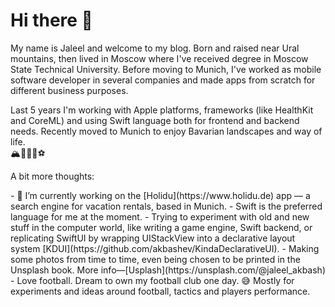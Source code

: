 <!--
**akbashev/akbashev** is a ✨ _special_ ✨ repository because its `README.md` (this file) appears on your GitHub profile.

<!--
Here are some ideas to get you started:
- 🌱 I’m currently learning 
- 👯 I’m looking to collaborate on ...
- 🤔 I’m looking for help with ...
- 💬 Ask me about ...
- 📫 How to reach me: ...
- 😄 Pronouns: ...
- ⚡ Fun fact: ...
-->

# Hi there 👋

<p>My name is Jaleel and welcome to my blog. Born and raised near Ural mountains, then lived in Moscow where I've received degree in Moscow State Technical University. Before moving to Munich, I've worked as mobile software developer in several companies and made apps from scratch for different business purposes.
</p>
<p>Last 5 years I'm working with Apple platforms, frameworks (like HealthKit and CoreML) and using Swift language both for frontend and backend needs. Recently moved to Munich to enjoy Bavarian landscapes and way of life.
</br> 
🏔🚵🍻🥨⚽️
</p>

<p>A bit more thoughts:
</p>
- 🔭 I’m currently working on the [Holidu](https://www.holidu.de) app — a search engine for vacation rentals, based in Munich.
- Swift is the preferred language for me at the moment.
- Trying to experiment with old and new stuff in the computer world, like writing a game engine, Swift backend, or replicating SwiftUI by wrapping UIStackView into a declarative layout system [KDUI](https://github.com/akbashev/KindaDeclarativeUI).
- Making some photos from time to time, even being chosen to be printed in the Unsplash book. More info—[Usplash](https://unsplash.com/@jaleel_akbash)
- Love football. Dream to own my football club one day. 😅 Mostly for experiments and ideas around football, tactics and players performance.
